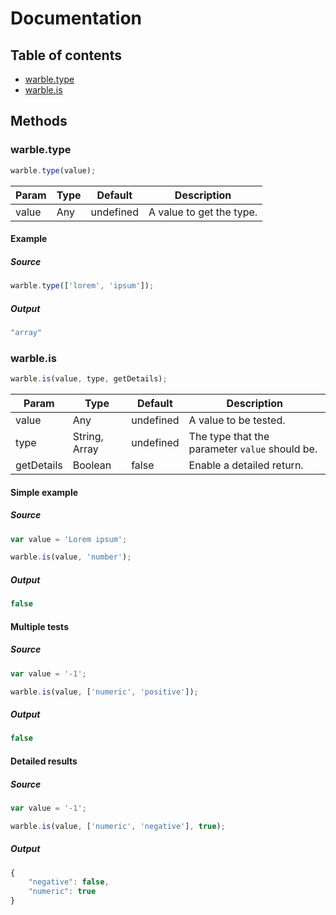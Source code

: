 # Documentation

## Table of contents

- [warble.type](#warbletype)
- [warble.is](#warbleis)

## Methods

### warble.type

```javascript
warble.type(value);
```

| Param | Type | Default   | Description              |
| ----- | ---- | --------- | ------------------------ |
| value | Any  | undefined | A value to get the type. |

#### Example

##### Source

```javascript
warble.type(['lorem', 'ipsum']);
```

##### Output

```javascript
"array"
```

### warble.is

```javascript
warble.is(value, type, getDetails);
```

| Param      | Type          | Default   | Description                                    |
| ---------- | ------------- | --------- | ---------------------------------------------- |
| value      | Any           | undefined | A value to be tested.                          |
| type       | String, Array | undefined | The type that the parameter `value` should be. |
| getDetails | Boolean       | false     | Enable a detailed return.                      |

#### Simple example

##### Source

```javascript
var value = 'Lorem ipsum';

warble.is(value, 'number');
```

##### Output

```javascript
false
```

#### Multiple tests

##### Source

```javascript
var value = '-1';

warble.is(value, ['numeric', 'positive']);
```

##### Output

```javascript
false
```

#### Detailed results

##### Source

```javascript
var value = '-1';

warble.is(value, ['numeric', 'negative'], true);
```

##### Output

```javascript
{
	"negative": false,
	"numeric": true
}
```
